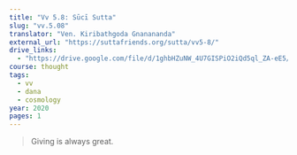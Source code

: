 ```yaml
---
title: "Vv 5.8: Sūcī Sutta"
slug: "vv.5.08"
translator: "Ven. Kiribathgoda Gnanananda"
external_url: "https://suttafriends.org/sutta/vv5-8/"
drive_links:
  - "https://drive.google.com/file/d/1ghbHZuNW_4U7GISPiO2iQd5ql_ZA-eE5/view?usp=drivesdk"
course: thought
tags:
  - vv
  - dana
  - cosmology
year: 2020
pages: 1
---
```


> Giving is always great.
